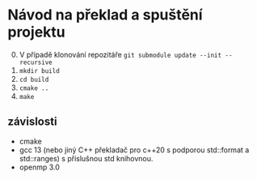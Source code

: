 # Návod na překlad a spuštění projektu

0. V případě klonování repozitáře `git submodule update --init --recursive`
1. `mkdir build`
2. `cd build`
3. `cmake ..`
4. `make`

## závislosti

- cmake
- gcc 13 (nebo jiný C++ překladač pro c++20 s podporou std::format a std::ranges) s přislušnou std knihovnou. 
- openmp 3.0


